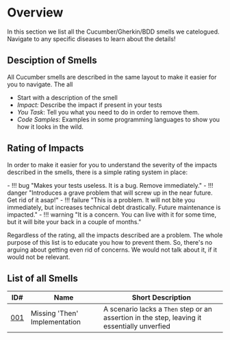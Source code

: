 # Overview
In this section we list all the Cucumber/Gherkin/BDD smells we catelogued. Navigate to any specific diseases to learn about the details!

## Desciption of Smells
All Cucumber smells are described in the same layout to make it easier for you to navigate. The all

* Start with a description of the smell
* *Impact:* Describe the impact if present in your tests
* *You Task*: Tell you what you need to do in order to remove them.
* *Code Samples*: Examples in some programming languages to show you how it looks in the wild.

## Rating of Impacts
In order to make it easier for you to understand the severity of the impacts described in the smells, there is a simple rating system in place:

<div class="grid cards" markdown>
- !!! bug "Makes your tests useless. It is a bug. Remove immediately."
- !!! danger "Introduces a grave problem that will screw up in the near future. Get rid of it asap!"
- !!! failure "This is a problem. It will not bite you immediately, but increases technical debt drastically. Future maintenance is impacted."
- !!! warning "It is a concern. You can live with it for some time, but it will bite your back in a couple of months."
</div>

Regardless of the rating, all the impacts described are a problem. The whole purpose of this list is to educate you how to prevent them. So, there's no arguing about getting even rid of concerns. We would not talk about it, if it would not be relevant.

## List of all Smells
| ID# | Name | Short Description |
|-----|------|-------------|
| [001](001-missing-then.md) | Missing 'Then' Implementation | A scenario lacks a `Then` step or an assertion in the step, leaving it essentially unverfied |
